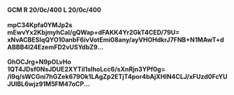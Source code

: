 #### GCM R 20/0c/400 L 20/0c/400
**mpC34Kpfa0YMJp2s**<br/>**mEwvYx2KbjmyhCal/gQWap+dFAKK4Yr2GkT4CED/79U=**<br/>**xNvACBESIqQYO10anbF6ivVotEmi08any/ayVHOHdkrJ7FNB+N1MAwT+dABBB4l24EzemFD2vUSYdbZ9...**<br/><br/>
**GhOCJrg+N9pOLvHo**<br/>**1QT4JDsf0NsJDUE2XYTil1slhoLcc6/sXnRjn3YPf0g=**<br/>**/I9q/sWCGni7hGZek679Ok1LAgZp2ETjT4por4bAjXHIN4CLJ/xFUzd0FcYUJUlBL6wjz91M5FM47oCP...**